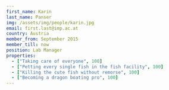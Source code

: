 ```yaml
---
first_name: Karin
last_name: Panser
img: /assets/img/people/karin.jpg
email: first.last@imp.ac.at
country: Austria
member_from: September 2015
member_till: now
position: Lab Manager
properties:
  - ["Taking care of everyone", 100]
  - ["Petting every single fish in the fish facility", 100]
  - ["Killing the cute fish without remorse", 100]
  - ["Becoming a dragon boating pro", 100]
---
```

